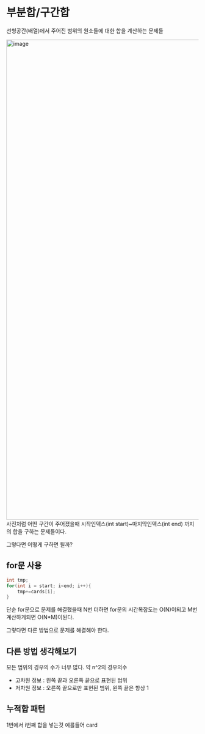 # 부분합/구간합
선형공간(배열)에서 주어진 범위의 원소들에 대한 합을 계산하는 문제들

<img width="1256" alt="image" src="https://user-images.githubusercontent.com/43670838/196462995-5fa72275-a0ce-4584-b962-f95fee01a83c.png">
사진처럼 어떤 구간이 주어졌을때 시작인덱스(int start)~마지막인덱스(int end) 까지의 합을 구하는 문제들이다. 

그렇다면 어떻게 구하면 될까? 
## for문 사용

```java
int tmp;
for(int i = start; i<end; i++){
    tmp+=cards[i];
}
```
단순 for문으로 문제를 해결했을때 N번 더하면 for문의 시간복잡도는 O(N)이되고 M번 계산하게되면 O(N*M)이된다.

그렇다면 다른 방법으로 문제를 해결해야 한다. 
## 다른 방법 생각해보기
모든 범위의 경우의 수가 너무 많다. 약 n^2의 경우의수
- 고차원 정보 : 왼쪽 끝과 오른쪽 끝으로 표현된 범위
- 저차원 정보 : 오른쪽 끝으로만 표현된 범위, 왼쪽 끝은 항상 1

## 누적합 패턴
1번에서 i번째 합을 넣는것
예를들어 
card